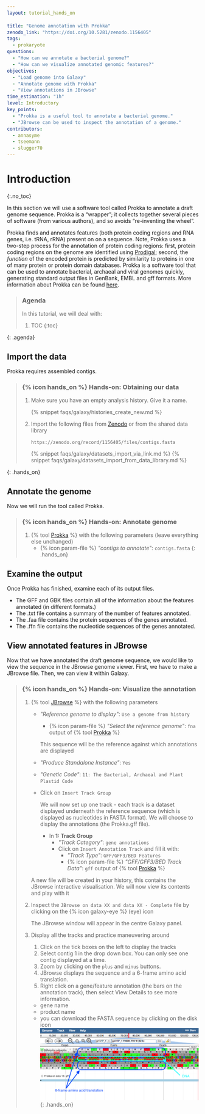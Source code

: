```yaml
---
layout: tutorial_hands_on

title: "Genome annotation with Prokka"
zenodo_link: "https://doi.org/10.5281/zenodo.1156405"
tags:
  - prokaryote
questions:
  - "How can we annotate a bacterial genome?"
  - "How can we visualize annotated genomic features?"
objectives:
  - "Load genome into Galaxy"
  - "Annotate genome with Prokka"
  - "View annotations in JBrowse"
time_estimation: "1h"
level: Introductory
key_points:
  - "Prokka is a useful tool to annotate a bacterial genome."
  - "JBrowse can be used to inspect the annotation of a genome."
contributors:
  - annasyme
  - tseemann
  - slugger70
---
```


# Introduction
{:.no_toc}

In this section we will use a software tool called Prokka to annotate a draft genome sequence. Prokka is a “wrapper”; it collects together several pieces of software (from various authors), and so avoids “re-inventing the wheel”.

Prokka finds and annotates features (both protein coding regions and RNA genes, i.e. tRNA, rRNA) present on on a sequence. Note, Prokka uses a two-step process for the annotation of protein coding regions: first, protein coding regions on the genome are identified using [Prodigal](https://www.ncbi.nlm.nih.gov/pmc/articles/PMC2848648/); second, the *function* of the encoded protein is predicted by similarity to proteins in one of many protein or protein domain databases. Prokka is a software tool that can be used to annotate bacterial, archaeal and viral genomes quickly, generating standard output files in GenBank, EMBL and gff formats. More information about Prokka can be found [here](https://github.com/tseemann/prokka).

> ### Agenda
>
> In this tutorial, we will deal with:
>
> 1. TOC
> {:toc}
>
{: .agenda}

## Import the data

Prokka requires assembled contigs.

> ### {% icon hands_on %} Hands-on: Obtaining our data
>
> 1. Make sure you have an empty analysis history. Give it a name.
>
>    {% snippet faqs/galaxy/histories_create_new.md %}
>
> 2. Import the following files from [Zenodo](https://doi.org/10.5281/zenodo.1156405) or from the shared data library
>
>    ```
>    https://zenodo.org/record/1156405/files/contigs.fasta
>    ```
>
>    {% snippet faqs/galaxy/datasets_import_via_link.md %}
>    {% snippet faqs/galaxy/datasets_import_from_data_library.md %}
>
{: .hands_on}

## Annotate the genome

Now we will run the tool called Prokka.

> ### {% icon hands_on %} Hands-on: Annotate genome
>
> 1. {% tool [Prokka](toolshed.g2.bx.psu.edu/repos/crs4/prokka/prokka/1.14.5+galaxy0) %} with the following parameters (leave everything else unchanged)
>    - {% icon param-file %} *"contigs to annotate"*: `contigs.fasta`
{: .hands_on}

## Examine the output

Once Prokka has finished, examine each of its output files.

- The GFF and GBK files contain all of the information about the features annotated (in different formats.)
- The .txt file contains a summary of the number of features annotated.
- The .faa file contains the protein sequences of the genes annotated.
- The .ffn file contains the nucleotide sequences of the genes annotated.


## View annotated features in JBrowse

Now that we have annotated the draft genome sequence, we would like to view the sequence in the JBrowse genome viewer. First, we have to make a JBrowse file. Then, we can view it within Galaxy.

> ### {% icon hands_on %} Hands-on: Visualize the annotation
>
> 1. {% tool [JBrowse](toolshed.g2.bx.psu.edu/repos/iuc/jbrowse/jbrowse/1.16.9+galaxy0) %} with the following parameters
>    - *"Reference genome to display"*: `Use a genome from history`
>       - {% icon param-file %} *"Select the reference genome"*: `fna` output of {% tool [Prokka](toolshed.g2.bx.psu.edu/repos/crs4/prokka/prokka/1.14.5+galaxy0) %}
>
>       This sequence will be the reference against which annotations are displayed
>
>    - *"Produce Standalone Instance"*: `Yes`
>    - *"Genetic Code"*: `11: The Bacterial, Archaeal and Plant Plastid Code`
>    - Click on `Insert Track Group`
>
>      We will now set up one track - each track is a dataset displayed underneath the reference sequence (which is displayed as nucleotides in FASTA format).
>      We will choose to display the annotations (the Prokka.gff file).
>
>      - In **1: Track Group**
>           - *"Track Category"*: `gene annotations`
>           - Click on `Insert Annotation Track` and fill it with:
>               - *"Track Type"*: `GFF/GFF3/BED Features`
>               - {% icon param-file %} *"GFF/GFF3/BED Track Data"*: `gff` output of {% tool [Prokka](toolshed.g2.bx.psu.edu/repos/crs4/prokka/prokka/1.14.5+galaxy0) %}
>
>    A new file will be created in your history, this contains the JBrowse interactive visualisation. We will now view its contents and play with it
>
> 2. Inspect the `JBrowse on data XX and data XX - Complete` file by clicking on the {% icon galaxy-eye %} (eye) icon
>
>    The JBrowse window will appear in the centre Galaxy panel.
>
> 3. Display all the tracks and practice maneuvering around
>    1. Click on the tick boxes on the left to display the tracks
>    2. Select contig 1 in the drop down box. You can only see one contig displayed at a time.
>    1. Zoom by clicking on the `plus` and `minus` buttons.
>    1. JBrowse displays the sequence and a 6-frame amino acid translation.
>    1. Right click on a gene/feature annotation (the bars on the annotation track), then select View Details to see more information.
>      - gene name
>      - product name
>      - you can download the FASTA sequence by clicking on the disk icon
> ![JBrowse](../../images/jbrowse6.png)
{: .hands_on}
